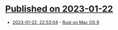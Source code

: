 # [Published on 2023-01-22](index.md)

* [2023-01-22, 22:53:04](https://lobste.rs/s/b8tqih/rust_on_mac_os_9) - [Rust on Mac OS 9](https://twitter.com/turbolent/status/1617231570573873152)
